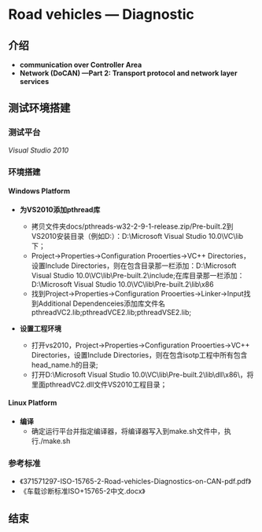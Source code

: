 # **Road vehicles — Diagnostic**

## **介绍**
- **communication over Controller Area**
- **Network (DoCAN) —Part 2: Transport protocol and network layer services**

## **测试环境搭建**
### 测试平台
_Visual Studio 2010_
### 环境搭建
#### Windows Platform
- **为VS2010添加pthread库**
	- 拷贝文件夹docs/pthreads-w32-2-9-1-release.zip/Pre-built.2到VS2010安装目录（例如D:）：D:\Microsoft Visual Studio 10.0\VC\lib下；
	- Project->Properties->Configuration Prooerties->VC++ Directories，设置Include Directories，则在包含目录那一栏添加：D:\Microsoft Visual Studio 10.0\VC\lib\Pre-built.2\include;在库目录那一栏添加：D:\Microsoft Visual Studio 10.0\VC\lib\Pre-built.2\lib\x86
	- 找到Project->Properties->Configuration Prooerties->Linker->Input找到Additional Dependenceies添加库文件名pthreadVC2.lib;pthreadVCE2.lib;pthreadVSE2.lib;

- **设置工程环境**
	- 打开vs2010，Project->Properties->Configuration Prooerties->VC++ Directories，设置Include Directories，则在包含isotp工程中所有包含head_name.h的目录;
	- 打开D:\Microsoft Visual Studio 10.0\VC\lib\Pre-built.2\lib\dll\x86\，将里面pthreadVC2.dll文件VS2010工程目录；

#### Linux Platform
- **编译**
	- 确定运行平台并指定编译器，将编译器写入到make.sh文件中，执行./make.sh

### 参考标准
- 《371571297-ISO-15765-2-Road-vehicles-Diagnostics-on-CAN-pdf.pdf》
- 《车载诊断标准ISO+15765-2中文.docx》

## 结束